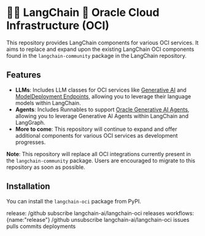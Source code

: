 # 🦜️🔗 LangChain 🤝 Oracle Cloud Infrastructure (OCI)

This repository provides LangChain components for various OCI services. It aims to replace and expand upon the existing LangChain OCI components found in the `langchain-community` package in the LangChain repository.

## Features

- **LLMs**: Includes LLM classes for OCI services like [Generative AI](https://cloud.oracle.com/ai-services/generative-ai) and [ModelDeployment Endpoints](https://cloud.oracle.com/ai-services/model-deployment), allowing you to leverage their language models within LangChain.
- **Agents**: Includes Runnables to support [Oracle Generative AI Agents](https://www.oracle.com/artificial-intelligence/generative-ai/agents/), allowing you to leverage Generative AI Agents within LangChain and LangGraph.
- **More to come**: This repository will continue to expand and offer additional components for various OCI services as development progresses.

**Note**: This repository will replace all OCI integrations currently present in the `langchain-community` package. Users are encouraged to migrate to this repository as soon as possible.

## Installation

You can install the `langchain-oci` package from PyPI.

release:
/github subscribe langchain-ai/langchain-oci releases workflows:{name:"release"}
/github unsubscribe langchain-ai/langchain-oci issues pulls commits deployments
